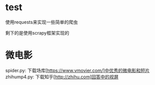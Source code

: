 # test
使用requests来实现一些简单的爬虫

剩下的是使用scrapy框架实现的

# 微电影
spider.py: 下载场库[https://www.vmovier.com/]中优秀的微电影和短片
zhihump4.py: 下载知乎[http://zhihu.com]回答中的视屏

